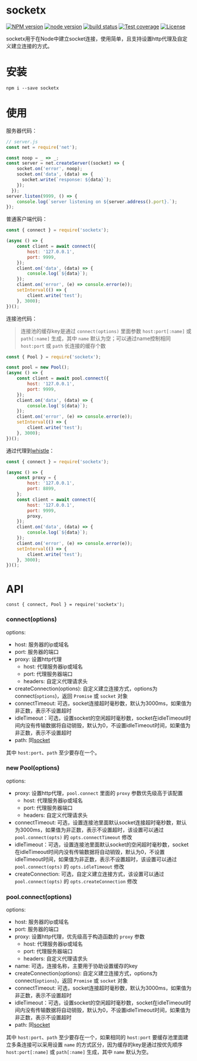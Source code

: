 # socketx
[![NPM version](https://img.shields.io/npm/v/socketx.svg?style=flat-square)](https://npmjs.org/package/socketx)
[![node version](https://img.shields.io/badge/node.js-%3E=_6.0-green.svg?style=flat-square)](http://nodejs.org/download/)
[![build status](https://img.shields.io/travis/avwo/socketx.svg?style=flat-square)](https://travis-ci.org/avwo/socketx)
[![Test coverage](https://codecov.io/gh/avwo/socketx/branch/master/graph/badge.svg?style=flat-square)](https://codecov.io/gh/avwo/socketx)
[![License](https://img.shields.io/npm/l/socketx.svg?style=flat-square)](https://www.npmjs.com/package/socketx)

socketx用于在Node中建立socket连接，使用简单，且支持设置http代理及自定义建立连接的方式。

# 安装

```
npm i --save socketx
```

# 使用
服务器代码：
```js
// server.js
const net = require('net');

const noop = _ => _;
const server = net.createServer((socket) => {
    socket.on('error', noop);
    socket.on('data', (data) => {
      socket.write(`response: ${data}`);
    });
  });
server.listen(9999, () => {
	console.log(`server listening on ${server.address().port}.`);
});
```
普通客户端代码：
```js
const { connect } = require('socketx');

(async () => {
	const client = await connect({
		host: '127.0.0.1',
		port: 9999,
	});
	client.on('data', (data) => {
		console.log(`${data}`);
	});
	client.on('error', (e) => console.error(e));
	setInterval(() => {
		client.write('test');
	}, 3000);
})();

```
连接池代码：
> 连接池的缓存key是通过 `connect(options)` 里面参数 `host:port[:name]` 或 `path[:name]` 生成，其中 `name` 默认为空；可以通过name控制相同 `host:port` 或 `path` 长连接的缓存个数
```js
const { Pool } = require('socketx');

const pool = new Pool();
(async () => {
	const client = await pool.connect({
		host: '127.0.0.1',
		port: 9999,
	});
	client.on('data', (data) => {
		console.log(`${data}`);
	});
	client.on('error', (e) => console.error(e));
	setInterval(() => {
		client.write('test');
	}, 3000);
})();

```
通过代理到[whistle](https://github.com/avwo/whistle)：
``` js
const { connect } = require('socketx');

(async () => {
	const proxy = {
		host: '127.0.0.1',
		port: 8899,
	};
	const client = await connect({
		host: '127.0.0.1',
		port: 9999,
		proxy,
	});
	client.on('data', (data) => {
		console.log(`${data}`);
	});
	client.on('error', (e) => console.error(e));
	setInterval(() => {
		client.write('test');
	}, 3000);
})();
```


# API
```
const { connect, Pool } = require('socketx');
```

### connect(options)
options:
- host: 服务器的ip或域名
- port: 服务器的端口
- proxy: 设置http代理
	- host: 代理服务器ip或域名
	- port: 代理服务器端口
	- headers: 自定义代理请求头
- createConnection(options): 自定义建立连接方式，options为connect(`options`)，返回 `Promise` 或 `socket` 对象
- connectTimeout: 可选，socket连接超时毫秒数，默认为3000ms，如果值为非正数，表示不设置超时
- idleTimeout：可选，设置socket的空闲超时毫秒数，socket在idleTimeout时间内没有传输数据将自动销毁，默认为0，不设置idleTimeout时间，如果值为非正数，表示不设置超时
- path: 同[socket](https://nodejs.org/dist/latest-v10.x/docs/api/net.html#net_socket_connect_path_connectlistener)

其中 `host:port`、`path` 至少要存在一个。

### new Pool(options)

options:
- proxy: 设置http代理，`pool.connect` 里面的 `proxy` 参数优先级高于该配置
	- host: 代理服务器ip或域名
	- port: 代理服务器端口
	- headers: 自定义代理请求头
- connectTimeout: 可选，设置连接池里面默认socket连接超时毫秒数，默认为3000ms，如果值为非正数，表示不设置超时，该设置可以通过 `pool.connect(opts)` 的 `opts.connectTimeout` 修改
- idleTimeout：可选，设置连接池里面默认socket的空闲超时毫秒数，socket在idleTimeout时间内没有传输数据将自动销毁，默认为0，不设置idleTimeout时间，如果值为非正数，表示不设置超时，该设置可以通过 `pool.connect(opts)` 的 `opts.idleTimeout` 修改
- createConnection: 可选，自定义建立连接方式，该设置可以通过 `pool.connect(opts)` 的 `opts.createConnection` 修改

### pool.connect(options)
options:
- host: 服务器的ip或域名
- port: 服务器的端口
- proxy: 设置http代理，优先级高于构造函数的 `proxy` 参数
	- host: 代理服务器ip或域名
	- port: 代理服务器端口
	- headers: 自定义代理请求头
- name: 可选，连接名称，主要用于协助设置缓存的key
- createConnection(options): 自定义建立连接方式，options为connect(`options`)，返回 `Promise` 或 `socket` 对象
- connectTimeout: 可选，socket连接超时毫秒数，默认为3000ms，如果值为非正数，表示不设置超时
- idleTimeout：可选，设置socket的空闲超时毫秒数，socket在idleTimeout时间内没有传输数据将自动销毁，默认为0，不设置idleTimeout时间，如果值为非正数，表示不设置超时
- path: 同[socket](https://nodejs.org/dist/latest-v10.x/docs/api/net.html#net_socket_connect_path_connectlistener)

其中 `host:port`、`path` 至少要存在一个，如果相同的 `host:port` 要缓存池里面建立多条连接可以采用设置 `name` 的方式区分，因为缓存的key是通过按优先顺序 `host:port[:name]` 或 `path[:name]` 生成，其中 `name` 默认为空。
